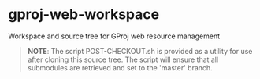 gproj-web-workspace
===================

Workspace and source tree for GProj web resource management


> **NOTE**: The script POST-CHECKOUT.sh is provided as a utility for use
>  after cloning this source tree. The script will ensure that all
>  submodules are retrieved and set to the 'master' branch.
